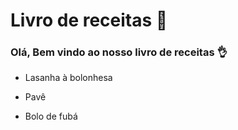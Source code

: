 
# Livro de receitas 📖

### Olá, Bem vindo ao nosso livro de receitas 👌

+ Lasanha à bolonhesa

+ Pavê

+ Bolo de fubá
